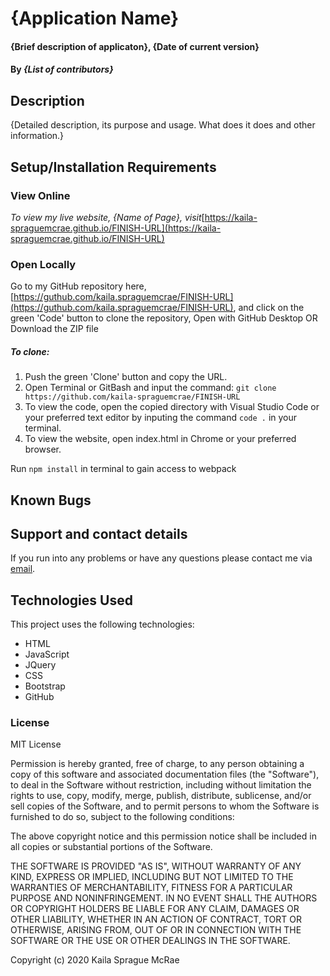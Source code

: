 # {Application Name}

#### {Brief description of applicaton}, {Date of current version}

#### By _**{List of contributors}**_

## Description

{Detailed description, its purpose and usage. What does it does and other information.}

## Setup/Installation Requirements

### View Online

_To view my live website, {Name of Page}, visit_[https://kaila-spraguemcrae.github.io/FINISH-URL](https://kaila-spraguemcrae.github.io/FINISH-URL)

### Open Locally

Go to my GitHub repository here, [https://guthub.com/kaila.spraguemcrae/FINISH-URL](https://guthub.com/kaila.spraguemcrae/FINISH-URL), and click on the green 'Code' button to clone the repository, Open with GitHub Desktop OR Download the ZIP file

##### To clone:
1. Push the green 'Clone' button and copy the URL.
2. Open Terminal or GitBash and input the command: `git clone https://github.com/kaila-spraguemcrae/FINISH-URL`
3. To view the code, open the copied directory with Visual Studio Code or your preferred text editor by inputing the command `code .` in your terminal.
4. To view the website, open index.html in Chrome or your preferred browser.

Run `npm install` in terminal to gain access to webpack

## Known Bugs

## Support and contact details

If you run into any problems or have any questions please contact me via [email](mailto:kaila.sprague@icloud.com).

## Technologies Used

This project uses the following technologies:

- HTML
- JavaScript
- JQuery
- CSS
- Bootstrap
- GitHub

### License

MIT License

Permission is hereby granted, free of charge, to any person obtaining a copy
of this software and associated documentation files (the "Software"), to deal
in the Software without restriction, including without limitation the rights
to use, copy, modify, merge, publish, distribute, sublicense, and/or sell
copies of the Software, and to permit persons to whom the Software is
furnished to do so, subject to the following conditions:

The above copyright notice and this permission notice shall be included in all
copies or substantial portions of the Software.

THE SOFTWARE IS PROVIDED "AS IS", WITHOUT WARRANTY OF ANY KIND, EXPRESS OR
IMPLIED, INCLUDING BUT NOT LIMITED TO THE WARRANTIES OF MERCHANTABILITY,
FITNESS FOR A PARTICULAR PURPOSE AND NONINFRINGEMENT. IN NO EVENT SHALL THE
AUTHORS OR COPYRIGHT HOLDERS BE LIABLE FOR ANY CLAIM, DAMAGES OR OTHER
LIABILITY, WHETHER IN AN ACTION OF CONTRACT, TORT OR OTHERWISE, ARISING FROM,
OUT OF OR IN CONNECTION WITH THE SOFTWARE OR THE USE OR OTHER DEALINGS IN THE
SOFTWARE.

Copyright (c) 2020 Kaila Sprague McRae